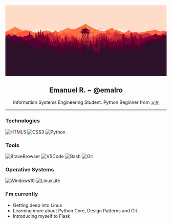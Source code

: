 <div align="center">
    <img src="/resources/img/firewatch-backgroung.png">
    <h2>Emanuel R. ~ @emalro</h2>
    <p>Information Systems Engineering Student. Python Beginner from 🇦🇷</p>
</div>

---

### Technologies
![HTML5](https://img.shields.io/badge/HTML5-E34F26?style=for-the-badge&logo=html5&logoColor=white)
![CSS3](https://img.shields.io/badge/CSS3-1572B6?&style=for-the-badge&logo=css3&logoColor=white)
![Python](https://img.shields.io/badge/Python-3776AB?style=for-the-badge&logo=python&logoColor=white)

### Tools
![BraveBrowser](https://img.shields.io/badge/Brave%20Browser-FB542B?style=for-the-badge&logo=brave&logoColor=white)
![VSCode](https://img.shields.io/badge/Visual%20Studio%20Code-007ACC?style=for-the-badge&logo=visualstudiocode&logoColor=white)
![Bash](https://img.shields.io/badge/Bash-000?style=for-the-badge&logo=gnubash&logoColor=white)
![Git](https://img.shields.io/badge/Git-F05032?style=for-the-badge&logo=git&logoColor=white)

### Operative Systems
![Windows10](https://img.shields.io/badge/Windows%2010-0078D6?style=for-the-badge&logo=windows&logoColor=white)
![LinuxLite](https://img.shields.io/badge/Linux%20Lite-E95420?style=for-the-badge&logo=ubuntu&logoColor=white)

### I'm currently
- Getting deep into Linux
- Learning more about Python Core, Design Patterns and Git.
- Introducing myself to Flask